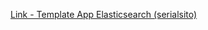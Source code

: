 [Link - Template App Elasticsearch (serialsito)](https://github.com/serialsito/Elasticsearch-zabbix)
